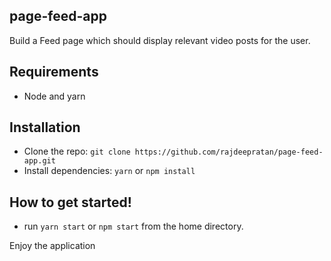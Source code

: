 ## page-feed-app
Build a Feed page which should display relevant video posts for the user.

## Requirements

- Node and yarn

## Installation

- Clone the repo: `git clone https://github.com/rajdeepratan/page-feed-app.git`
- Install dependencies: `yarn` or `npm install`

##  How to get started!

 - run `yarn start` or `npm start` from the home directory.



Enjoy the application
